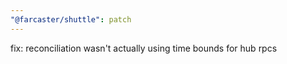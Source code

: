 ```yaml
---
"@farcaster/shuttle": patch
---
```


fix: reconciliation wasn't actually using time bounds for hub rpcs
